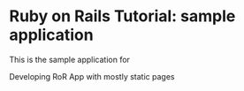 # Ruby on Rails Tutorial: sample application
This is the sample application for

Developing RoR App with mostly static pages 